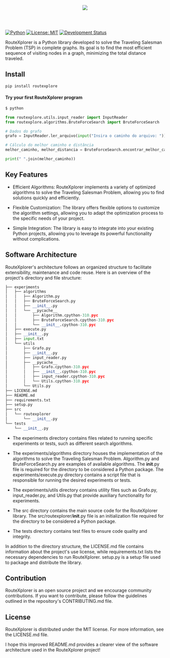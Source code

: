 
<p align="center">
  <img src="https://github.com/vsg-root/RouteXplorer/assets/108541219/3434f78a-14b6-4a39-863a-54753be87522">
</p>

<br>
<br>

[![Python](https://img.shields.io/badge/Python-3.0%2B-blue.svg)](https://www.python.org/downloads/release/python-300/)
[![License: MIT](https://img.shields.io/badge/License-MIT-yellow.svg)](https://opensource.org/licenses/MIT)
[![Development Status](https://img.shields.io/badge/Development%20Status-Alpha-orange)](https://github.com/vsg-root/RouteXplorer)

RouteXplorer is a Python library developed to solve the Traveling Salesman Problem (TSP) in complete graphs. Its goal is to find the most efficient sequence of visiting nodes in a graph, minimizing the total distance traveled.
<br>

## Install

```python
pip install routexplore
```

#### Try your first RouteXplorer program
```python
$ python
```
```python
from routexplore.utils.input_reader import InputReader
from routexplore.algorithms.BruteForceSearch import BruteForceSearch

# Dados do grafo
grafo = InputReader.ler_arquivo(input("Insira o caminho do arquivo: ")) #./experiments/input.txt

# Cálculo do melhor caminho e distância
melhor_caminho, melhor_distancia = BruteForceSearch.encontrar_melhor_caminho(grafo)

print(" ".join(melhor_caminho))

```

## Key Features

- Efficient Algorithms: RouteXplorer implements a variety of optimized algorithms to solve the Traveling Salesman Problem, allowing you to find solutions quickly and efficiently.

- Flexible Customization: The library offers flexible options to customize the algorithm settings, allowing you to adapt the optimization process to the specific needs of your project.

- Simple Integration: The library is easy to integrate into your existing Python projects, allowing you to leverage its powerful functionality without complications.

## Software Architecture
RouteXplorer's architecture follows an organized structure to facilitate extensibility, maintenance and code reuse. Here is an overview of the project's directory and file structure:

```python
├── experiments
│   ├── algorithms
│   │   ├── Algorithm.py
│   │   ├── BruteForceSearch.py
│   │   ├── __init__.py
│   │   └── __pycache__
│   │       ├── Algorithm.cpython-310.pyc
│   │       ├── BruteForceSearch.cpython-310.pyc
│   │       └── __init__.cpython-310.pyc
│   ├── execute.py
│   ├── __init__.py
│   ├── input.txt
│   └── utils
│       ├── Grafo.py
│       ├── __init__.py
│       ├── input_reader.py
│       ├── __pycache__
│       │   ├── Grafo.cpython-310.pyc
│       │   ├── __init__.cpython-310.pyc
│       │   ├── input_reader.cpython-310.pyc
│       │   └── Utils.cpython-310.pyc
│       └── Utils.py
├── LICENSE.md
├── README.md
├── requirements.txt
├── setup.py
├── src
│   └── routexplorer
│       └── __init__.py
└── tests
    └── __init__.py
```

- The experiments directory contains files related to running specific experiments or tests, such as different search algorithms.

- The experiments/algorithms directory houses the implementation of the algorithms to solve the Traveling Salesman Problem. Algorithm.py and BruteForceSearch.py are examples of available algorithms. The __init__.py file is required for the directory to be considered a Python package.
The experiments/execute.py directory contains a script file that is responsible for running the desired experiments or tests.

- The experiments/utils directory contains utility files such as Grafo.py, input_reader.py, and Utils.py that provide auxiliary functionality for experiments.

- The src directory contains the main source code for the RouteXplorer library. The src/routexplorer/__init__.py file is an initialization file required for the directory to be considered a Python package.

- The tests directory contains test files to ensure code quality and integrity.

In addition to the directory structure, the LICENSE.md file contains information about the project's use license, while requirements.txt lists the necessary dependencies to run RouteXplorer. setup.py is a setup file used to package and distribute the library.

## Contribution

RouteXplorer is an open source project and we encourage community contributions. If you want to contribute, please follow the guidelines outlined in the repository's CONTRIBUTING.md file.

## License

RouteXplorer is distributed under the MIT license. For more information, see the LICENSE.md file.

I hope this improved README.md provides a clearer view of the software architecture used in the RouteXplorer project!
